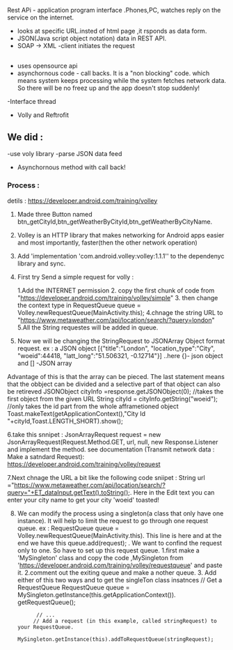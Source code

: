 Rest APi - application program interface .Phones,PC, watches reply on the service on the internet.
- looks at specific URL.insted of html page ,it rsponds as data form.
- JSON(Java script object notation) data in REST API. 
- SOAP -> XML
-client initiates the request 

## 
- uses opensource api
- asynchornous code - call backs. It is a "non blocking" code. which means system keeps processing 
while the system fetches network data. So there will be no freez up and the app doesn't stop suddenly!

-Interface thread 
- Volly and Reftrofit 

## We did : 
-use voly library
-parse JSON data feed
- Asynchornous method with call back!

### Process :
detils : https://developer.android.com/training/volley
1. Made three Button named btn_getCityId,btn_getWeatherByCityId,btn_getWeatherByCityName.
2. Volley is an HTTP library that makes networking for Android apps easier and most importantly, faster(then the other network operation)
3. Add 'implementation 'com.android.volley:volley:1.1.1'' to the dependenyc library and sync.
4. First try Send a simple request for volly :

    1.Add the INTERNET permission
    2. copy the first chunk of code from "https://developer.android.com/training/volley/simple"
    3. then change the context type in RequestQueue queue = Volley.newRequestQueue(MainActivity.this);
    4.chnage the string URL to "https://www.metaweather.com/api/location/search/?query=london"
    5.All the String requestes will be added in queue.
5. Now we will be changing the StringRequest to JSONArray Object format request.
ex : a JSON object 
[{"title":"London",
"location_type":"City",
"woeid":44418,
"latt_long":"51.506321,
-0.12714"}]  ..here {}- json object and [] -JSON array


 Advantage of this is that the array can be pieced.
The last statement means that the obbject can be divided and a selective part of that object can also be retireved
                            JSONObject cityInfo =response.getJSONObject(0); //takes the first object from the given URL
                            String cityId = cityInfo.getString("woeid"); //only takes the id part from the whole afframetioned object
                            Toast.makeText(getApplicationContext(),"City Id "+cityId,Toast.LENGTH_SHORT).show();


6.take this snnipet :  JsonArrayRequest request = new JsonArrayRequest(Request.Method.GET, url, null, new Response.Listener<JSONArray> and implement the method.
see documentation (Transmit network data : Make a satndard Request): https://developer.android.com/training/volley/request

7.Next chnage the URL a bit like the following code sniipet : String url ="https://www.metaweather.com/api/location/search/?query="+ET_dataInput.getText().toString();.
Here in the Edit text you can enter your city name to get your city 'woeid' toasted!

8. We can modify the process using a singleton(a class that only have one instance). It will help to limit the request to go through one request queue.
ex : RequestQueue queue = Volley.newRequestQueue(MainActivity.this). This line is here and at the end we have this  queue.add(request); . We want to confind the request
only to one. So have to set up this request queue. 
           1.first make a 'MySingleton' class and copy the code ,MySingleton from 'https://developer.android.com/training/volley/requestqueue' and paste it.
           2.comment out the exiting queue and make a nother queue.
           3. Add either of this two ways and to get the singleTon class insatnces
            // Get a RequestQueue
             RequestQueue queue = MySingleton.getInstance(this.getApplicationContext()).
             getRequestQueue();
   
             // ...
            // Add a request (in this example, called stringRequest) to your RequestQueue.
            MySingleton.getInstance(this).addToRequestQueue(stringRequest);
